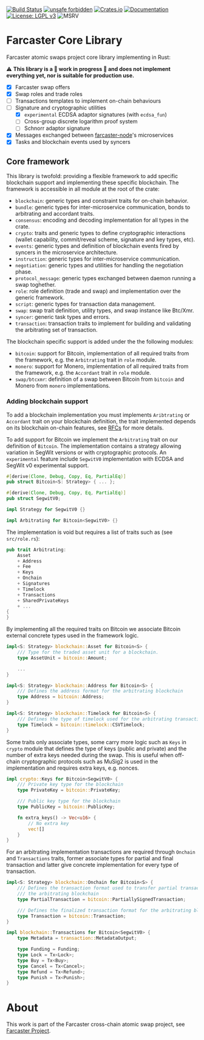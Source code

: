 [![Build Status](https://img.shields.io/github/workflow/status/farcaster-project/farcaster-core/CI/main)](https://github.com/farcaster-project/farcaster-core/actions/workflows/ci.yml)
[![unsafe forbidden](https://img.shields.io/badge/unsafe-forbidden-success.svg)](https://github.com/rust-secure-code/safety-dance)
[![Crates.io](https://img.shields.io/crates/v/farcaster_core.svg)](https://crates.io/crates/farcaster_core)
[![Documentation](https://docs.rs/farcaster_core/badge.svg)](https://docs.rs/farcaster_core)
[![License: LGPL v3](https://img.shields.io/badge/License-LGPL%20v3-blue.svg)](https://www.gnu.org/licenses/lgpl-3.0)
![MSRV](https://img.shields.io/badge/MSRV-1.54.0-blue)

# Farcaster Core Library
Farcaster atomic swaps project core library implementing in Rust:

:warning: **This library is a :construction: work in progress :construction: and does not implement everything yet, nor is suitable for production use.**

- [x] Farcaster swap offers
- [x] Swap roles and trade roles
- [ ] Transactions templates to implement on-chain behaviours
- [ ] Signature and cryptographic utilities
  - [x] `experimental` ECDSA adaptor signatures (with `ecdsa_fun`)
  - [ ] Cross-group discrete logarithm proof system
  - [ ] Schnorr adaptor signature
- [x] Messages exchanged between [farcaster-node](https://github.com/farcaster-project/farcaster-node)'s microservices
- [x] Tasks and blockchain events used by syncers

## Core framework
This library is twofold: providing a flexible framework to add specific blockchain support and implementing these specific blockchain. The framework is accessible in all module at the root of the crate:

- `blockchain`: generic types and constraint traits for on-chain behavior.
- `bundle`: generic types for inter-microservice communication, bonds to arbitrating and accordant traits.
- `consensus`: encoding and decoding implementation for all types in the crate.
- `crypto`: traits and generic types to define cryptographic interactions (wallet capability, commit/reveal scheme, signature and key types, etc).
- `events`: generic types and definition of blockchain events fired by syncers in the microservice architecture.
- `instruction`: generic types for inter-microservice communication.
- `negotiation`: generic types and utilities for handling the negotiation phase.
- `protocol_message`: generic types exchanged between daemon running a swap toghether.
- `role`: role definition (trade and swap) and implementation over the generic framework.
- `script`: generic types for transaction data management.
- `swap`: swap trait definition, utility types, and swap instance like Btc/Xmr.
- `syncer`: generic task types and errors.
- `transaction`: transaction traits to implement for building and validating the arbitrating set of transaction.

The blockchain specific support is added under the the following modules:

- `bitcoin`: support for Bitcoin, implementation of all required traits from the framework, e.g. the `Arbitrating` trait in `role` module.
- `monero`: support for Monero, implementation of all required traits from the framework, e.g. the `Accordant` trait in `role` module.
- `swap/btcxmr`: definition of a swap between Bitcoin from `bitcoin` and Monero from `monero` implementations.

### Adding blockchain support
To add a blockchain implementation you must implements `Aribtrating` or `Accordant` trait on your blockchain definition, the trait implemented depends on its blockchain on-chain features, see [RFCs](https://github.com/farcaster-project/RFCs) for more details.

To add support for Bitcoin we implement the `Arbitrating` trait on our definition of `Bitcoin`. The implementation contains a strategy allowing variation in SegWit versions or with cryptographic protocols. An `experimental` feature include `SegwitV0` implementation with ECDSA and SegWit v0 experimental support.

```rust
#[derive(Clone, Debug, Copy, Eq, PartialEq)]
pub struct Bitcoin<S: Strategy> { ... };

#[derive(Clone, Debug, Copy, Eq, PartialEq)]
pub struct SegwitV0;

impl Strategy for SegwitV0 {}

impl Arbitrating for Bitcoin<SegwitV0> {}
```

The implementation is void but requires a list of traits such as (see `src/role.rs`):

```rust
pub trait Arbitrating:
    Asset
    + Address
    + Fee
    + Keys
    + Onchain
    + Signatures
    + Timelock
    + Transactions
    + SharedPrivateKeys
    + ...
{
}
```

By implementing all the required traits on Bitcoin we associate Bitcoin external concrete types used in the framework logic.

```rust
impl<S: Strategy> blockchain::Asset for Bitcoin<S> {
    /// Type for the traded asset unit for a blockchain.
    type AssetUnit = bitcoin::Amount;

    ...
}

impl<S: Strategy> blockchain::Address for Bitcoin<S> {
    /// Defines the address format for the arbitrating blockchain
    type Address = bitcoin::Address;
}

impl<S: Strategy> blockchain::Timelock for Bitcoin<S> {
    /// Defines the type of timelock used for the arbitrating transactions
    type Timelock = bitcoin::timelock::CSVTimelock;
}
```

Some traits only associate types, some carry more logic such as `Keys` in `crypto` module that defines the type of keys (public and private) and the number of extra keys needed during the swap. This is useful when off-chain cryptographic protocols such as MuSig2 is used in the implementation and requires extra keys, e.g. nonces.

```rust
impl crypto::Keys for Bitcoin<SegwitV0> {
    /// Private key type for the blockchain
    type PrivateKey = bitcoin::PrivateKey;

    /// Public key type for the blockchain
    type PublicKey = bitcoin::PublicKey;

    fn extra_keys() -> Vec<u16> {
        // No extra key
        vec![]
    }
}
```

For an arbitrating implementation transactions are required through `Onchain` and `Transactions` traits, former associate types for partial and final transaction and latter give concrete implementation for every type of transaction.

```rust
impl<S: Strategy> blockchain::Onchain for Bitcoin<S> {
    /// Defines the transaction format used to transfer partial transaction between participant for
    /// the arbitrating blockchain
    type PartialTransaction = bitcoin::PartiallySignedTransaction;

    /// Defines the finalized transaction format for the arbitrating blockchain
    type Transaction = bitcoin::Transaction;
}

impl blockchain::Transactions for Bitcoin<SegwitV0> {
    type Metadata = transaction::MetadataOutput;

    type Funding = Funding;
    type Lock = Tx<Lock>;
    type Buy = Tx<Buy>;
    type Cancel = Tx<Cancel>;
    type Refund = Tx<Refund>;
    type Punish = Tx<Punish>;
}
```

# About

This work is part of the Farcaster cross-chain atomic swap project, see [Farcaster Project](https://github.com/farcaster-project).
